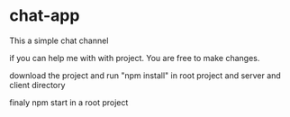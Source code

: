 # chat-app

This a simple chat channel

if you can help me with with project. You are free to make changes.

download the project and run "npm install" in root project and server and client directory

finaly npm start in a root project
